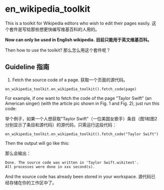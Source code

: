 # en_wikipedia_toolkit
This is a toolkit for Wikipedia editors who wish to edit their pages easily.
这个套件是写给那些想更快编写维基百科的人用的。

**Now can only be used in English wikipedia.**
**目前只能用于英文维基百科。**

Then how to use the toolkit?
那么怎么用这个套件呢？

## Guideline 指南
1. Fetch the source code of a page. 获取一个页面的源代码。
```
en_wikipedia_toolkit.en_wikipedia_toolkit().fetch_code(page)
```
For example, if one want to fetch the code of the page "Taylor Swift" (an American singer) (with the article pic shown in Fig. 1 and Fig. 2), just run this code:

举个例子，如果一个人想获取"Taylor Swift"（一位美国女歌手）条目（图1和图2分别显示了条目和源代码）的源代码，只需运行这段代码：
```
en_wikipedia_toolkit.en_wikipedia_toolkit().fetch_code("Taylor Swift")
```
Then the output will go like this:

那么会输出：
```
Done. The source code was written in 'Taylor Swift.wikitext'.
All processes were done in xxx second(s).
```
And the source code has already been stored in your workspace.
源代码已经存储在你的工作区中了。

